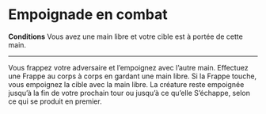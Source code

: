 # Empoignade en combat

<p><strong>Conditions</strong> Vous avez une main libre et votre cible est à portée de cette main.</p>
<hr>
<p>Vous frappez votre adversaire et l’empoignez avec l’autre main. Effectuez une Frappe au corps à corps en gardant une main libre. Si la Frappe touche, vous empoignez la cible avec la main libre. La créature reste empoignée jusqu’à la fin de votre prochain tour ou jusqu’à ce qu’elle S’échappe, selon ce qui se produit en premier.</p>